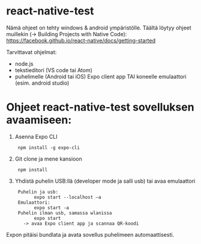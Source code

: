 # react-native-test

Nämä ohjeet on tehty windows & android ympäristölle. 
Täältä löytyy ohjeet muillekin (-> Building Projects with Native Code): https://facebook.github.io/react-native/docs/getting-started 

Tarvittavat ohjelmat: 
-	node.js 
-	tekstieditori (VS code tai Atom) 
-	puhelimelle (Android tai iOS) Expo client app TAI koneelle emulaattori (esim. android studio)


# Ohjeet react-native-test sovelluksen avaamiseen: 

1. Asenna Expo CLI
  
        npm install -g expo-cli

2. Git clone ja mene kansioon 

        npm install 
  
3. Yhdistä puhelin USB:llä (developer mode ja salli usb) tai avaa emulaattori 

        Puhelin ja usb: 
              expo start --localhost –a
        Emulaattori: 
              expo start -a 
        Puhelin ilman usb, samassa wlanissa
              expo start
          -> avaa Expo client app ja scannaa QR-koodi
            
  Expon pitäisi bundlata ja avata sovellus puhelimeen automaattisesti.  

